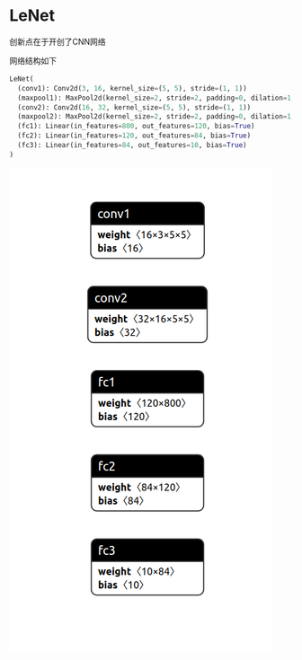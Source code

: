 # LeNet
创新点在于开创了CNN网络
   
网络结构如下
```python
LeNet(
  (conv1): Conv2d(3, 16, kernel_size=(5, 5), stride=(1, 1))
  (maxpool1): MaxPool2d(kernel_size=2, stride=2, padding=0, dilation=1, ceil_mode=False)
  (conv2): Conv2d(16, 32, kernel_size=(5, 5), stride=(1, 1))
  (maxpool2): MaxPool2d(kernel_size=2, stride=2, padding=0, dilation=1, ceil_mode=False)
  (fc1): Linear(in_features=800, out_features=120, bias=True)
  (fc2): Linear(in_features=120, out_features=84, bias=True)
  (fc3): Linear(in_features=84, out_features=10, bias=True)
)

```
![image](https://github.com/704494891/Classification_Net/blob/master/Lenet/ReadMe_images/net.png)


